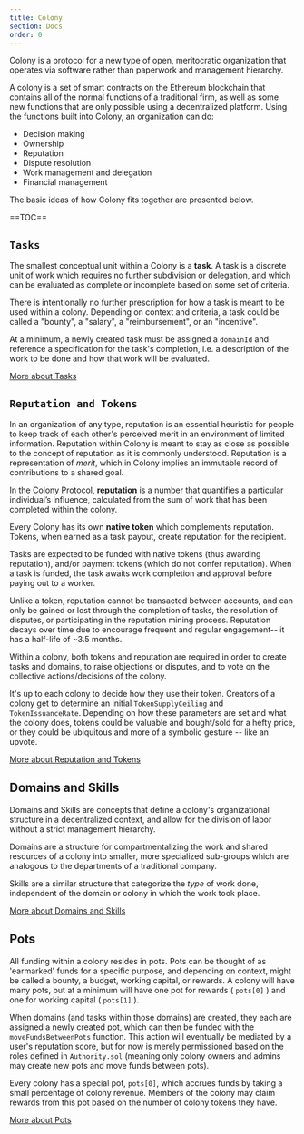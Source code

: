```yaml
---
title: Colony
section: Docs
order: 0
---
```


Colony is a protocol for a new type of open, meritocratic organization that operates via software rather than paperwork and management hierarchy.

A colony is a set of smart contracts on the Ethereum blockchain that contains all of the normal functions of a traditional firm, as well as some new functions that are only possible using a decentralized platform. Using the functions built into Colony, an organization can do:

* Decision making
* Ownership
* Reputation
* Dispute resolution
* Work management and delegation
* Financial management

The basic ideas of how Colony fits together are presented below.

==TOC==

## `Tasks`
The smallest conceptual unit within a Colony is a **task**. A task is a discrete unit of work which requires no further subdivision or delegation, and which can be evaluated as complete or incomplete based on some set of criteria.

There is intentionally no further prescription for how a task is meant to be used within a colony. Depending on context and criteria, a task could be called a "bounty", a "salary", a "reimbursement", or an "incentive".

At a minimum, a newly created task must be assigned a `domainId` and reference a specification for the task's completion, i.e. a description of the work to be done and how that work will be evaluated.

[More about Tasks](/colonynetwork/docs-tasks/)


## `Reputation and Tokens`
In an organization of any type, reputation is an essential heuristic for people to keep track of each other's perceived merit in an environment of limited information. Reputation within Colony is meant to stay as close as possible to the concept of reputation as it is commonly understood. Reputation is a representation of _merit_, which in Colony implies an immutable record of contributions to a shared goal.

In the Colony Protocol, **reputation** is a number that quantifies a particular individual’s influence, calculated from the sum of work that has been completed within the colony.

Every Colony has its own **native token** which complements reputation. Tokens, when earned as a task payout, create reputation for the recipient.

Tasks are expected to be funded with native tokens (thus awarding reputation), and/or payment tokens (which do not confer reputation). When a task is funded, the task awaits work completion and approval before paying out to a worker.

Unlike a token, reputation cannot be transacted between accounts, and can only be gained or lost through the completion of tasks, the resolution of disputes, or participating in the reputation mining process. Reputation decays over time due to encourage frequent and regular engagement-- it has a half-life of ~3.5 months.

Within a colony, both tokens and reputation are required in order to create tasks and domains, to raise objections or disputes, and to vote on the collective actions/decisions of the colony.

It's up to each colony to decide how they use their token. Creators of a colony get to determine an initial `TokenSupplyCeiling` and `TokenIssuanceRate`. Depending on how these parameters are set and what the colony does, tokens could be valuable and bought/sold for a hefty price, or they could be ubiquitous and more of a symbolic gesture -- like an upvote.

[More about Reputation and Tokens](/colonynetwork/docs-reputation/)

## Domains and Skills
Domains and Skills are concepts that define a colony's organizational structure in a decentralized context, and allow for the division of labor without a strict management hierarchy.

Domains are a structure for compartmentalizing the work and shared resources of a colony into smaller, more specialized sub-groups which are analogous to the departments of a traditional company.

Skills are a similar structure that categorize the _type_ of work done, independent of the domain or colony in which the work took place.

[More about Domains and Skills](/colonynetwork/docs-domains-and-skills/)

## Pots
All funding within a colony resides in pots. Pots can be thought of as 'earmarked' funds for a specific purpose, and depending on context, might be called a bounty, a budget, working capital, or rewards.  A colony will have many pots, but at a minimum will have one pot for rewards ( `pots[0]` ) and one for working capital ( `pots[1]` ).

When domains (and tasks within those domains) are created, they each are assigned a newly created pot, which can then be funded with the `moveFundsBetweenPots` function. This action will eventually be mediated by a user's reputation score, but for now is merely permissioned based on the roles defined in `Authority.sol` (meaning only colony owners and admins may create new pots and move funds between pots).

Every colony has a special pot, `pots[0]`, which accrues funds by taking a small percentage of colony revenue. Members of the colony may claim rewards from this pot based on the number of colony tokens they have.

[More about Pots](/colonynetwork/docs-pots-and-funding/)
